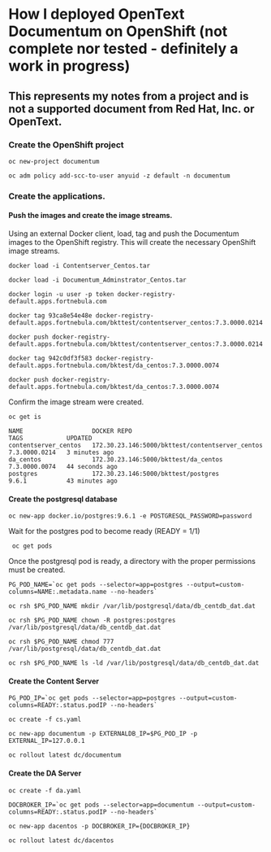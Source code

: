 # How I deployed OpenText Documentum on OpenShift (not complete nor tested - definitely a work in progress)
## This represents my notes from a project and is not a supported document from Red Hat, Inc. or OpenText.
### Create the OpenShift project
```
oc new-project documentum

oc adm policy add-scc-to-user anyuid -z default -n documentum
```
### Create the applications.

#### Push the images and create the image streams.

Using an external Docker client, load, tag and push the Documentum images
to the OpenShift registry. This will create the necessary OpenShift image streams.

```docker load -i Contentserver_Centos.tar```

```docker load -i Documentum_Adminstrator_Centos.tar```

```docker login -u user -p token docker-registry-default.apps.fortnebula.com```

```docker tag 93ca8e54e48e docker-registry-default.apps.fortnebula.com/bkttest/contentserver_centos:7.3.0000.0214```

```docker push docker-registry-default.apps.fortnebula.com/bkttest/contentserver_centos:7.3.0000.0214```

```docker tag 942c0df3f583 docker-registry-default.apps.fortnebula.com/bktest/da_centos:7.3.0000.0074```

```docker push docker-registry-default.apps.fortnebula.com/bktest/da_centos:7.3.0000.0074```

Confirm the image stream were created.

```oc get is```
```
NAME                   DOCKER REPO                                       TAGS            UPDATED
contentserver_centos   172.30.23.146:5000/bkttest/contentserver_centos   7.3.0000.0214   3 minutes ago
da_centos              172.30.23.146:5000/bkttest/da_centos              7.3.0000.0074   44 seconds ago
postgres               172.30.23.146:5000/bkttest/postgres               9.6.1           43 minutes ago
```

#### Create the postgresql database

```oc new-app docker.io/postgres:9.6.1 -e POSTGRESQL_PASSWORD=password```

Wait for the postgres pod to become ready (READY = 1/1)

``` oc get pods```

Once the postgresql pod is ready, a directory with the proper permissions must be created.

```
PG_POD_NAME=`oc get pods --selector=app=postgres --output=custom-columns=NAME:.metadata.name --no-headers`
```

```oc rsh $PG_POD_NAME mkdir /var/lib/postgresql/data/db_centdb_dat.dat```

```oc rsh $PG_POD_NAME chown -R postgres:postgres /var/lib/postgresql/data/db_centdb_dat.dat```

```oc rsh $PG_POD_NAME chmod 777 /var/lib/postgresql/data/db_centdb_dat.dat```

```oc rsh $PG_POD_NAME ls -ld /var/lib/postgresql/data/db_centdb_dat.dat```

#### Create the Content Server

```
PG_POD_IP=`oc get pods --selector=app=postgres --output=custom-columns=READY:.status.podIP --no-headers`
```
```oc create -f cs.yaml```

```oc new-app documentum -p EXTERNALDB_IP=$PG_POD_IP -p EXTERNAL_IP=127.0.0.1```

```oc rollout latest dc/documentum```

#### Create the DA Server

```oc create -f da.yaml```
```
DOCBROKER_IP=`oc get pods --selector=app=documentum --output=custom-columns=READY:.status.podIP --no-headers`
```

```oc new-app dacentos -p DOCBROKER_IP={DOCBROKER_IP}```

```oc rollout latest dc/dacentos```